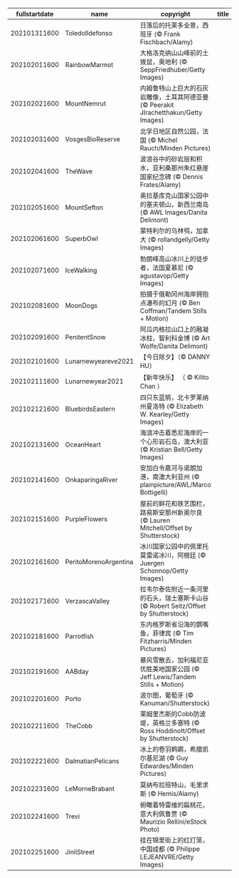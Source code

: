 |fullstartdate|name|copyright|title|image|
|--|--|--|--|--|
202101311600|ToledoIldefonso|日落后的托莱多全景，西班牙 (© Frank Fischbach/Alamy)||![](/zh-CN/2021/02/202101311600ToledoIldefonso.jpg)|
202102011600|RainbowMarmot|大格洛克纳山山峰前的土拨鼠，奥地利 (© SeppFriedhuber/Getty Images)||![](/zh-CN/2021/02/202102011600RainbowMarmot.jpg)|
202102021600|MountNemrut|内姆鲁特山上巨大的石灰岩雕像，土耳其阿德亚曼 (© Peerakit JIrachetthakun/Getty Images)||![](/zh-CN/2021/02/202102021600MountNemrut.jpg)|
202102031600|VosgesBioReserve|北孚日地区自然公园，法国 (© Michel Rauch/Minden Pictures)||![](/zh-CN/2021/02/202102031600VosgesBioReserve.jpg)|
202102041600|TheWave|波浪谷中的砂岩层和积水，亚利桑那州朱红悬崖国家纪念碑 (© Dennis Frates/Alamy)||![](/zh-CN/2021/02/202102041600TheWave.jpg)|
202102051600|MountSefton|奥拉基库克山国家公园中的塞夫顿山，新西兰南岛 (© AWL Images/Danita Delimont)||![](/zh-CN/2021/02/202102051600MountSefton.jpg)|
202102061600|SuperbOwl|蒙特利尔的乌林鸮，加拿大 (© rollandgelly/Getty Images)||![](/zh-CN/2021/02/202102061600SuperbOwl.jpg)|
202102071600|IceWalking|勃朗峰高山冰川上的徒步者，法国夏慕尼 (© agustavop/Getty Images)||![](/zh-CN/2021/02/202102071600IceWalking.jpg)|
202102081600|MoonDogs|拍摄于俄勒冈州海岸拥抱点瀑布的幻月 (© Ben Coffman/Tandem Stills + Motion)||![](/zh-CN/2021/02/202102081600MoonDogs.jpg)|
202102091600|PenitentSnow|阿瓜内格拉山口上的融凝冰柱，智利科金博 (© Art Wolfe/Danita Delimont)||![](/zh-CN/2021/02/202102091600PenitentSnow.jpg)|
202102101600|Lunarnewyeareve2021|【今日除夕】（© DANNY HU）||![](/zh-CN/2021/02/202102101600Lunarnewyeareve2021.jpg)|
202102111600|Lunarnewyear2021|【新年快乐】 （ © Kilito Chan ）||![](/zh-CN/2021/02/202102111600Lunarnewyear2021.jpg)|
202102121600|BluebirdsEastern|四只东蓝鸲，北卡罗莱纳州夏洛特 (© Elizabeth W. Kearley/Getty Images)||![](/zh-CN/2021/02/202102121600BluebirdsEastern.jpg)|
202102131600|OceanHeart|海浪冲击着悉尼海岸的一个心形岩石岛，澳大利亚 (© Kristian Bell/Getty Images)||![](/zh-CN/2021/02/202102131600OceanHeart.jpg)|
202102141600|OnkaparingaRiver|安加白令嘉河与诺朗加港，南澳大利亚州 (© plainpicture/AWL/Marco Bottigelli)||![](/zh-CN/2021/02/202102141600OnkaparingaRiver.jpg)|
202102151600|PurpleFlowers|屋前的鲜花和铁艺围栏，路易斯安那州新奥尔良 (© Lauren Mitchell/Offset by Shutterstock)||![](/zh-CN/2021/02/202102151600PurpleFlowers.jpg)|
202102161600|PeritoMorenoArgentina|冰川国家公园中的佩里托莫雷诺冰川，阿根廷 (© Juergen Schonnop/Getty Images)||![](/zh-CN/2021/02/202102161600PeritoMorenoArgentina.jpg)|
202102171600|VerzascaValley|拉韦尔泰佐附近一条河里的石头，瑞士塞斯卡山谷 (© Robert Seitz/Offset by Shutterstock)||![](/zh-CN/2021/02/202102171600VerzascaValley.jpg)|
202102181600|Parrotfish|东内格罗斯省沿海的鹦嘴鱼，菲律宾 (© Tim Fitzharris/Minden Pictures)||![](/zh-CN/2021/02/202102181600Parrotfish.jpg)|
202102191600|AABday|暴风雪散去，加利福尼亚优胜美地国家公园 (© Jeff Lewis/Tandem Stills + Motion)||![](/zh-CN/2021/02/202102191600AABday.jpg)|
202102201600|Porto|波尔图，葡萄牙 (© Kanuman/Shutterstock)||![](/zh-CN/2021/02/202102201600Porto.jpg)|
202102211600|TheCobb|莱姆里杰斯的Cobb防波堤，英格兰多塞特 (© Ross Hoddinott/Offset by Shutterstock)||![](/zh-CN/2021/02/202102211600TheCobb.jpg)|
202102221600|DalmatianPelicans|冰上的卷羽鹈鹕，希腊凯尔基尼湖 (© Guy Edwardes/Minden Pictures)||![](/zh-CN/2021/02/202102221600DalmatianPelicans.jpg)|
202102231600|LeMorneBrabant|莫纳布拉班特山，毛里求斯 (© Hemis/Alamy)||![](/zh-CN/2021/02/202102231600LeMorneBrabant.jpg)|
202102241600|Trevi|俯瞰着特雷维的扁桃花，意大利佩鲁贾 (© Maurizio Rellini/eStock Photo)||![](/zh-CN/2021/02/202102241600Trevi.jpg)|
202102251600|JinliStreet|挂在锦里街上的红灯笼，中国成都 (© Philippe LEJEANVRE/Getty Images)||![](/zh-CN/2021/02/202102251600JinliStreet.jpg)|
